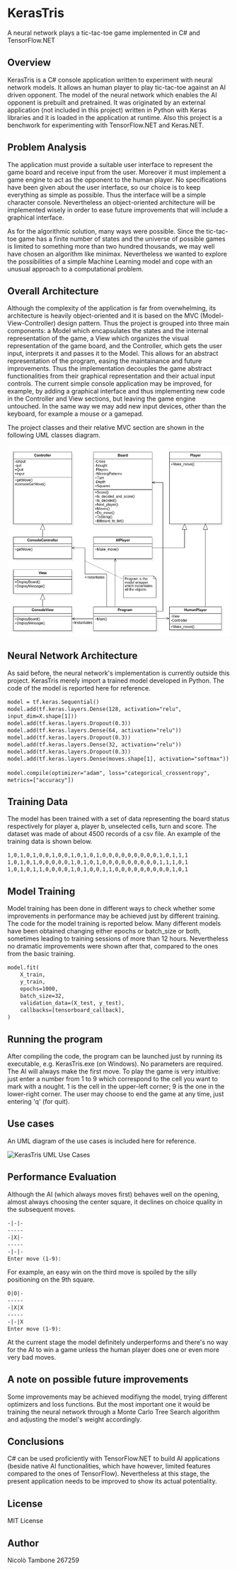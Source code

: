 # KerasTris
A neural network plays a tic-tac-toe game implemented in C# and TensorFlow.NET

## Overview
KerasTris is a C# console application written to experiment with neural network models. It allows an human player to play tic-tac-toe against an AI driven opponent. The model of the neural network which enables the AI opponent is prebuilt and pretrained. It was originated by an external application (not included in this project) written in Python with Keras libraries and it is loaded in the application at runtime. Also this project is a benchwork for experimenting with TensorFlow.NET and Keras.NET.

## Problem Analysis
The application must provide a suitable user interface to represent the game board and receive input from the user. Moreover it must implement a game engine to act as the opponent to the human player. No specifications have been given about the user interface, so our choice is to keep everything as simple as possible. Thus the interface will be a simple character console. Nevertheless an object-oriented architecture will be implemented wisely in order to ease future improvements that will include a graphical interface. 

As for the algorithmic solution, many ways were possible. Since the tic-tac-toe game has a finite number of states and the universe of possible games is limited to something more than two hundred thousands, we may well have chosen an algorithm like minimax. Nevertheless we wanted to explore the possibilities of a simple Machine Learning model and cope with an unusual approach to a computational problem. 

## Overall Architecture
Although the complexity of the application is far from overwhelming, its architecture is heavily object-oriented and it is based on the MVC (Model-View-Controller) design pattern. Thus the project is grouped into three main components: a Model which encapsulates the states and the internal representation of the game, a View which organizes the visual representation of the game board, and the Controller, which gets the user input, interprets it and passes it to the Model. This allows for an abstract representation of the program, easing the maintainance and future improvements. Thus the implementation decouples the game abstract functionalities from their graphical representation and their actual input controls. The current simple console application may be improved, for example, by adding a graphical interface and thus implementing new code in the Controller and View sections, but leaving the game engine untouched. In the same way we may add new input devices, other than the keyboard, for example a mouse or a gamepad.

The project classes and their relative MVC section are shown in the following UML classes diagram.

![KerasTris UML Diagram](/KerasTrisUMLDiagram.png)


## Neural Network Architecture
As said before, the neural network's implementation is currently outside this project. KerasTris merely import a trained model developed in Python. The code of the model is reported here for reference.
```
model = tf.keras.Sequential()
model.add(tf.keras.layers.Dense(128, activation="relu", input_dim=X.shape[1]))
model.add(tf.keras.layers.Dropout(0.3))
model.add(tf.keras.layers.Dense(64, activation="relu"))
model.add(tf.keras.layers.Dropout(0.3))
model.add(tf.keras.layers.Dense(32, activation="relu"))
model.add(tf.keras.layers.Dropout(0.3))
model.add(tf.keras.layers.Dense(moves.shape[1], activation="softmax"))

model.compile(optimizer="adam", loss="categorical_crossentropy", metrics=["accuracy"])
```
## Training Data
The model has been trained with a set of data representing the board status respectively for player a, player b, unselected cells, turn and score. The dataset was made of about 4500 records of a csv file. An example of the training data is shown below.
```
1,0,1,0,1,0,0,1,0,0,1,0,1,0,1,0,0,0,0,0,0,0,0,0,1,0,1,1,1
1,0,1,0,1,0,0,0,0,0,1,0,1,0,1,0,0,0,0,0,0,0,0,0,1,1,1,0,1
1,0,1,0,1,1,0,0,0,0,1,0,1,0,0,1,1,0,0,0,0,0,0,0,0,0,1,0,1
```
## Model Training
Model training has been done in different ways to check whether some improvements in performance may be achieved just by different training. The code for the model training is reported below. Many different models have been obtained changing either epochs or batch_size or both, sometimes leading to training sessions of more than 12 hours. Nevertheless no dramatic improvements were shown after that, compared to the ones from the basic training. 
```
model.fit(
    X_train,
    y_train,
    epochs=1000,
    batch_size=32,
    validation_data=(X_test, y_test),
    callbacks=[tensorboard_callback],
)
```
## Running the program
After compiling the code, the program can be launched just by running its executable, e.g.  KerasTris.exe  (on Windows). No parameters are required. The AI will always make the first move. To play the game is very intuitive: just enter a number from 1 to 9 which correspond to the cell you want to mark with a nought. 1 is the cell in the upper-left corner; 9 is the one in the lower-right corner. The user may choose to end the game at any time, just entering 'q' (for quit).

## Use cases

An UML diagram of the use cases is included here for reference.

![KerasTris UML Use Cases](/KerasTrisUMLUseCases.png)

## Performance Evaluation
Although the AI (which always moves first) behaves well on the opening, almost always choosing the center square, it declines on choice quality in the subsequent moves.
```
-|-|-
-----
-|X|-
-----
-|-|-
Enter move (1-9):
```
For example, an easy win on the third move is spoiled by the silly positioning on the 9th square.
```
O|O|-
-----
-|X|X
-----
-|-|X
Enter move (1-9):
```
At the current stage the model definitely underperforms and there's no way for the AI to win a game unless the human player does one or even more very bad moves.
## A note on possible future improvements
Some improvements may be achieved modifiyng the model, trying different optimizers and loss functions. But the most important one it would be training the neural network through a Monte Carlo Tree Search algorithm and adjusting the model's weight accordingly.

## Conclusions
C# can be used proficiently with TensorFlow.NET to build AI applications (beside native AI functionalities, which have however, limited features compared to the ones of TensorFlow). Nevertheless at this stage, the present application needs to be improved to show its actual potentiality.

## License
MIT License

## Author 
Nicolò Tambone 267259
